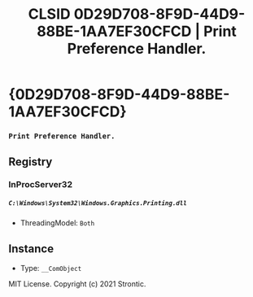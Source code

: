 ﻿---
title: "CLSID 0D29D708-8F9D-44D9-88BE-1AA7EF30CFCD | Print Preference Handler."
excerpt: What is COM-Object CLSID 0D29D708-8F9D-44D9-88BE-1AA7EF30CFCD?
---

# {0D29D708-8F9D-44D9-88BE-1AA7EF30CFCD}

### `Print Preference Handler.`

## Registry


### InProcServer32

##### `C:\Windows\System32\Windows.Graphics.Printing.dll`
* ThreadingModel: `Both`

## Instance

* Type: `__ComObject`

MIT License. Copyright (c) 2021 Strontic.


